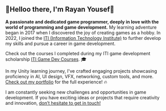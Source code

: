   

## 👋Helloo there, I'm Rayan Yousef👋
**A passionate and dedicated game programmer, deeply in love with the world of programming and game development.** My learning adventure began in 2017 when I discovered the joy of creating games as a hobby. In 2022, I joined the [ITI (Information Technology Institute)](https://iti.gov.eg/about-us) to further develop my skills and pursue a career in game development.

Check out the courses I completed during my ITI game development scholarship [ITI Game Dev Courses](https://rgateway.iti.gov.eg/Resources/Resources/GetResourceFile?PublicId=d30e0a2b-906d-44f8-9bf7-09a71bfccca7&Size=). 🎓

In my Unity learning journey, I've crafted engaging projects showcasing proficiency in AI, UI design, VFX, networking, custom tools, and more. [Check out my portfolio](https://rayan-yousef.cms.webnode.page) for the full experience! 🔥

I am constantly seeking new challenges and opportunities in game development. If you have exciting ideas or projects that require creativity and innovation, [don’t hesitate to get in touch!](https://www.linkedin.com/in/rayan-yousef/)


